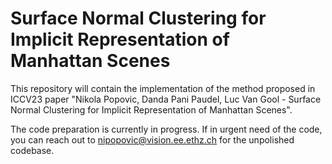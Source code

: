 # Surface Normal Clustering for Implicit Representation of Manhattan Scenes
This repository will contain the implementation of the method proposed in ICCV23 paper "Nikola Popovic, Danda Pani Paudel, Luc Van Gool - Surface Normal Clustering for Implicit Representation of Manhattan Scenes".

The code preparation is currently in progress. If in urgent need of the code, you can reach out to nipopovic@vision.ee.ethz.ch for the unpolished codebase.
